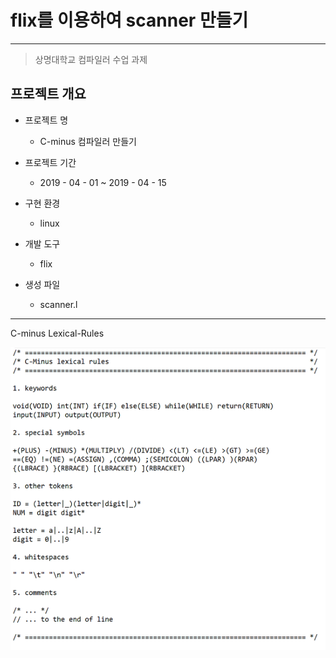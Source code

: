 # flix를 이용하여 scanner 만들기
----------------------------------------
> 상명대학교 컴파일러 수업 과제

## 프로젝트 개요

- 프로젝트 명
  * C-minus 컴파일러 만들기

- 프로젝트 기간
  * 2019 - 04 - 01 ~ 2019 - 04 - 15

- 구현 환경
  * linux

- 개발 도구
  * flix
  
- 생성 파일
  * scanner.l
  
-------------------------------------

C-minus Lexical-Rules


![01-Lexical_Rules.png](./01-Lexical_Rules.png)
